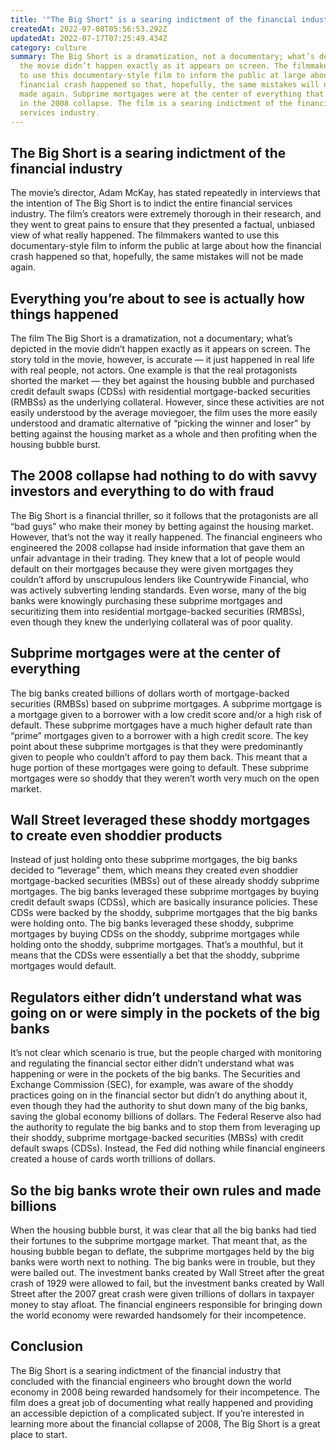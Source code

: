 ```yaml
---
title: '"The Big Short" is a searing indictment of the financial industry'
createdAt: 2022-07-08T05:56:53.292Z
updatedAt: 2022-07-17T07:25:49.434Z
category: culture
summary: The Big Short is a dramatization, not a documentary; what’s depicted in
  the movie didn’t happen exactly as it appears on screen. The filmmakers wanted
  to use this documentary-style film to inform the public at large about how the
  financial crash happened so that, hopefully, the same mistakes will not be
  made again. Subprime mortgages were at the center of everything that happened
  in the 2008 collapse. The film is a searing indictment of the financial
  services industry.
---
```


## The Big Short is a searing indictment of the financial industry

The movie’s director, Adam McKay, has stated repeatedly in interviews that the intention of The Big Short is to indict the entire financial services industry. The film’s creators were extremely thorough in their research, and they went to great pains to ensure that they presented a factual, unbiased view of what really happened.
The filmmakers wanted to use this documentary-style film to inform the public at large about how the financial crash happened so that, hopefully, the same mistakes will not be made again.

## Everything you’re about to see is actually how things happened

The film The Big Short is a dramatization, not a documentary; what’s depicted in the movie didn’t happen exactly as it appears on screen. The story told in the movie, however, is accurate — it just happened in real life with real people, not actors.
One example is that the real protagonists shorted the market — they bet against the housing bubble and purchased credit default swaps (CDSs) with residential mortgage-backed securities (RMBSs) as the underlying collateral.
However, since these activities are not easily understood by the average moviegoer, the film uses the more easily understood and dramatic alternative of “picking the winner and loser” by betting against the housing market as a whole and then profiting when the housing bubble burst.

## The 2008 collapse had nothing to do with savvy investors and everything to do with fraud

The Big Short is a financial thriller, so it follows that the protagonists are all “bad guys” who make their money by betting against the housing market. However, that’s not the way it really happened.
The financial engineers who engineered the 2008 collapse had inside information that gave them an unfair advantage in their trading. They knew that a lot of people would default on their mortgages because they were given mortgages they couldn’t afford by unscrupulous lenders like Countrywide Financial, who was actively subverting lending standards.
Even worse, many of the big banks were knowingly purchasing these subprime mortgages and securitizing them into residential mortgage-backed securities (RMBSs), even though they knew the underlying collateral was of poor quality.

## Subprime mortgages were at the center of everything

The big banks created billions of dollars worth of mortgage-backed securities (RMBSs) based on subprime mortgages. A subprime mortgage is a mortgage given to a borrower with a low credit score and/or a high risk of default. These subprime mortgages have a much higher default rate than “prime” mortgages given to a borrower with a high credit score.
The key point about these subprime mortgages is that they were predominantly given to people who couldn’t afford to pay them back. This meant that a huge portion of these mortgages were going to default. These subprime mortgages were so shoddy that they weren’t worth very much on the open market.

## Wall Street leveraged these shoddy mortgages to create even shoddier products

Instead of just holding onto these subprime mortgages, the big banks decided to “leverage” them, which means they created even shoddier mortgage-backed securities (MBSs) out of these already shoddy subprime mortgages.
The big banks leveraged these subprime mortgages by buying credit default swaps (CDSs), which are basically insurance policies. These CDSs were backed by the shoddy, subprime mortgages that the big banks were holding onto.
The big banks leveraged these shoddy, subprime mortgages by buying CDSs on the shoddy, subprime mortgages while holding onto the shoddy, subprime mortgages. That’s a mouthful, but it means that the CDSs were essentially a bet that the shoddy, subprime mortgages would default.

## Regulators either didn’t understand what was going on or were simply in the pockets of the big banks

It’s not clear which scenario is true, but the people charged with monitoring and regulating the financial sector either didn’t understand what was happening or were in the pockets of the big banks.
The Securities and Exchange Commission (SEC), for example, was aware of the shoddy practices going on in the financial sector but didn’t do anything about it, even though they had the authority to shut down many of the big banks, saving the global economy billions of dollars.
The Federal Reserve also had the authority to regulate the big banks and to stop them from leveraging up their shoddy, subprime mortgage-backed securities (MBSs) with credit default swaps (CDSs).
Instead, the Fed did nothing while financial engineers created a house of cards worth trillions of dollars.

## So the big banks wrote their own rules and made billions

When the housing bubble burst, it was clear that all the big banks had tied their fortunes to the subprime mortgage market. That meant that, as the housing bubble began to deflate, the subprime mortgages held by the big banks were worth next to nothing.
The big banks were in trouble, but they were bailed out. The investment banks created by Wall Street after the great crash of 1929 were allowed to fail, but the investment banks created by Wall Street after the 2007 great crash were given trillions of dollars in taxpayer money to stay afloat.
The financial engineers responsible for bringing down the world economy were rewarded handsomely for their incompetence.

## Conclusion

The Big Short is a searing indictment of the financial industry that concluded with the financial engineers who brought down the world economy in 2008 being rewarded handsomely for their incompetence.
The film does a great job of documenting what really happened and providing an accessible depiction of a complicated subject. If you’re interested in learning more about the financial collapse of 2008, The Big Short is a great place to start.
